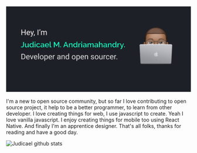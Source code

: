 ![Judicael Greetings](frame.png)

I'm a new to open source community, but so far I love contributing to open source project,
it help to be a better programmer, to learn from other developer.
I love creating things for web, I use javascript to create. Yeah I love vanilla javascript.
I enjoy creating things for mobile too using React Native. And finally I'm an apprentice designer.
That's all folks, thanks for reading and have a good day.

![Judicael github stats](https://github-readme-stats.vercel.app/api?username=judicaelandria&show_icons=true)
